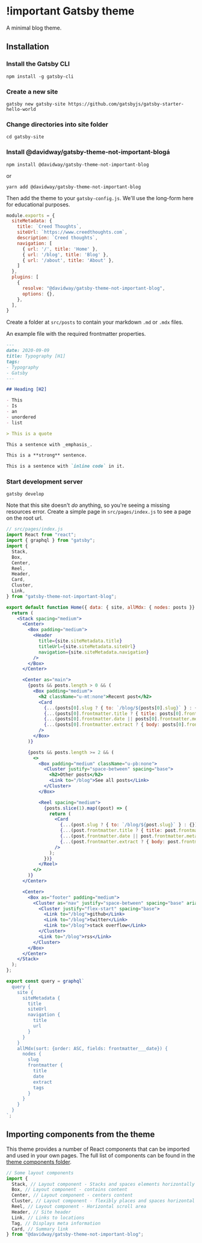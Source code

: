 # !important Gatsby theme

A minimal blog theme.

## Installation
### Install the Gatsby CLI
```shell
npm install -g gatsby-cli
```

### Create a new site
```shell
gatsby new gatsby-site https://github.com/gatsbyjs/gatsby-starter-hello-world
```

### Change directories into site folder
```shell
cd gatsby-site
```

### Install @davidway/gatsby-theme-not-important-blogá
```shell
npm install @davidway/gatsby-theme-not-important-blog
```

or

```shell
yarn add @davidway/gatsby-theme-not-important-blog
```

Then add the theme to your `gatsby-config.js`. We'll use the long-form
here for educational purposes.

```javascript
module.exports = {
  siteMetadata: {
    title: `Creed Thoughts`,
    siteUrl: `https://www.creedthoughts.com`,
    description: `Creed thoughts`,
    navigation: [
      { url: '/', title: 'Home' },
      { url: '/blog', title: 'Blog' },
      { url: '/about', title: 'About' },
    ]
  },
  plugins: [
    {
      resolve: "@davidway/gatsby-theme-not-important-blog",
      options: {},
    },
  ],
}
```

Create a folder at `src/posts` to contain your markdown `.md` or `.mdx` files.

An example file with the required frontmatter properties.

```md
---
date: 2020-09-09
title: Typography [H1]
tags:
- Typography
- Gatsby
---

## Heading [H2]

- This
- Is
- an
- unordered
- list

> This is a quote

This a sentence with _emphasis_.

This is a **strong** sentence.

This is a sentence with `inline code` in it.
```

### Start development server
```shell
gatsby develop
```

Note that this site doesn't _do_ anything, so you're seeing a missing
resources error. Create a simple page in `src/pages/index.js` to see a
page on the root url.

```jsx
// src/pages/index.js
import React from "react";
import { graphql } from "gatsby";
import { 
  Stack,
  Box,
  Center,
  Reel,
  Header,
  Card,
  Cluster,
  Link,
} from "gatsby-theme-not-important-blog";

export default function Home({ data: { site, allMdx: { nodes: posts }} }) {
  return (
    <Stack spacing="medium">
      <Center>
        <Box padding="medium">
          <Header
            title={site.siteMetadata.title}
            titleUrl={site.siteMetadata.siteUrl}
            navigation={site.siteMetadata.navigation}
          />
        </Box>
      </Center>

      <Center as="main">
        {posts && posts.length > 0 && (
          <Box padding="medium">
            <h2 className="u-mt:none">Recent post</h2>
            <Card
              {...(posts[0].slug ? { to: `/blog/${posts[0].slug}` } : {})}
              {...(posts[0].frontmatter.title ? { title: posts[0].frontmatter.title } : {})}
              {...(posts[0].frontmatter.date || posts[0].frontmatter.meta ? { meta: [posts[0].frontmatter.date,...posts[0].frontmatter.tags] } : {})}
              {...(posts[0].frontmatter.extract ? { body: posts[0].frontmatter.extract } : {})}
            />
          </Box>
        )}

        {posts && posts.length >= 2 && (
          <>
            <Box padding="medium" className="u-pb:none">
              <Cluster justify="space-between" spacing="base">
                <h2>Other posts</h2>
                <Link to="/blog">See all posts</Link>
              </Cluster>
            </Box>

            <Reel spacing="medium">
              {posts.slice(1).map((post) => {
                return (
                  <Card
                    {...(post.slug ? { to: `/blog/${post.slug}` } : {})}
                    {...(post.frontmatter.title ? { title: post.frontmatter.title } : {})}
                    {...(post.frontmatter.date || post.frontmatter.meta ? { meta: [post.frontmatter.date,...post.frontmatter.tags] } : {})}
                    {...(post.frontmatter.extract ? { body: post.frontmatter.extract } : {})}
                  />
                );
              })}
            </Reel>
          </>
        )}
      </Center>

      <Center>
        <Box as="footer" padding="medium">
          <Cluster as="nav" justify="space-between" spacing="base" aria-label="footer">
            <Cluster justify="flex-start" spacing="base">
              <Link to="/blog">github</Link>
              <Link to="/blog">twitter</Link>
              <Link to="/blog">stack overflow</Link>
            </Cluster>
            <Link to="/blog">rss</Link>
          </Cluster>
        </Box>
      </Center>
    </Stack>
  );
};

export const query = graphql`
  query {
    site {
      siteMetadata {
        title
        siteUrl
        navigation {
          title
          url
        }
      }
    }
    allMdx(sort: {order: ASC, fields: frontmatter___date}) {
      nodes {
        slug
        frontmatter {
          title
          date
          extract
          tags
        }
      }
    }
  }
`;
```

## Importing components from the theme

This theme provides a number of React components that can be imported and used in your own pages. The full list of components can be found in the [theme components folder](https://github.com/David-Way/gatsby-theme-not-important-blog/tree/master/src/components).

```js
// Some layout components
import { 
  Stack, // Layout component - Stacks and spaces elements horizontally
  Box, // Layout component - contains content
  Center, // Layout component - centers content
  Cluster, // Layout component - flexibly places and spaces horizontal elements
  Reel, // Layout component - Horizontal scroll area
  Header, // Site header
  Link, // Links to locations
  Tag, // Displays meta information
  Card, // Summary link
} from "@davidway/gatsby-theme-not-important-blog";
```
